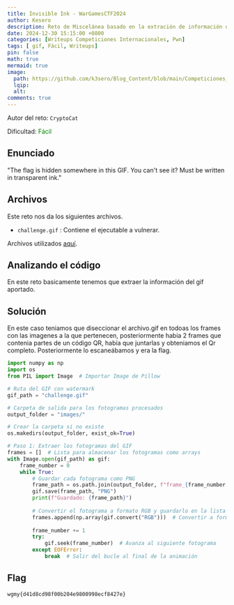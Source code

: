```yaml
---
title: Invisible Ink - WarGamesCTF2024
author: Kesero
description: Reto de Miscelánea basado en la extración de información de un .gif.
date: 2024-12-30 15:15:00 +0800
categories: [Writeups Competiciones Internacionales, Pwn]
tags: [ gif, Fácil, Writeups]
pin: false
math: true
mermaid: true
image:
  path: https://github.com/k3sero/Blog_Content/blob/main/Competiciones_Internacionales_Writeups/2024/Estego/WarGamesCTF2024/Invisible-Ink/3.png?raw=true
  lqip: 
  alt: 
comments: true
---
```


Autor del reto: `CryptoCat`

Dificultad: <font color=green>Fácil</font>

## Enunciado

"The flag is hidden somewhere in this GIF. You can't see it? Must be written in transparent ink."

## Archivos

Este reto nos da los siguientes archivos.

- `challenge.gif` : Contiene el ejecutable a vulnerar.

Archivos utilizados [aquí](https://github.com/k3sero/Blog_Content/tree/main/Competiciones_Internacionales_Writeups/2024/Estego/WarGamesCTF2024/Invisible-Ink).

## Analizando el código

En este reto basicamente tenemos que extraer la información del gif aportado.


## Solución

En este caso teniamos que diseccionar el archivo.gif en todoas los frames con las imagenes a la que pertenecen, posteriormente habia 2 frames que contenia partes de un código QR, había que juntarlas y obteniamos el Qr completo. Posteriormente lo escaneábamos y era la flag.

```py
import numpy as np
import os
from PIL import Image  # Importar Image de Pillow

# Ruta del GIF con watermark
gif_path = "challenge.gif"

# Carpeta de salida para los fotogramas procesados
output_folder = "images/"

# Crear la carpeta si no existe
os.makedirs(output_folder, exist_ok=True)

# Paso 1: Extraer los fotogramas del GIF
frames = []  # Lista para almacenar los fotogramas como arrays
with Image.open(gif_path) as gif:
    frame_number = 0
    while True:
        # Guardar cada fotograma como PNG
        frame_path = os.path.join(output_folder, f"frame_{frame_number:03d}.png")
        gif.save(frame_path, "PNG")
        print(f"Guardado: {frame_path}")
        
        # Convertir el fotograma a formato RGB y guardarlo en la lista de fotogramas
        frames.append(np.array(gif.convert("RGB")))  # Convertir a formato RGB
        
        frame_number += 1
        try:
            gif.seek(frame_number)  # Avanza al siguiente fotograma
        except EOFError:
            break  # Salir del bucle al final de la animación
```

## Flag

`wgmy{d41d8cd98f00b204e9800998ecf8427e}`